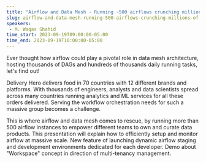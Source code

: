 ```yaml
---
title: "Airflow and Data Mesh - Running ~500 airflows crunching millions of meals delivered daily"
slug: airflow-and-data-mesh-running-500-airflows-crunching-millions-of-meals-delivered-daily
speakers:
 - M. Waqas Shahid
time_start: 2023-09-19T09:00:00-05:00
time_end: 2023-09-19T10:00:00-05:00
---
```


Ever thought how airflow could play a pivotal role in data mesh architecture, hosting thousands of DAGs and hundreds of thousands daily running tasks, let's find out!

Delivery Hero delivers food in 70 countries with 12 different brands and platforms. With thousands of engineers, analysts and data scientists spread across many countries running analytics and ML services for all these orders delivered. Serving the workflow orchestration needs for such a massive group becomes a challenge.

This is where airflow and data mesh comes to rescue, by running more than 500 airflow instances to empower different teams to own and curate data products. This presentation will explain how to efficiently setup and monitor airflow at massive scale. New feature of launching dynamic airflow staging and development environments dedicated for each developer. Demo about "Workspace" concept in direction of multi-tenancy management.